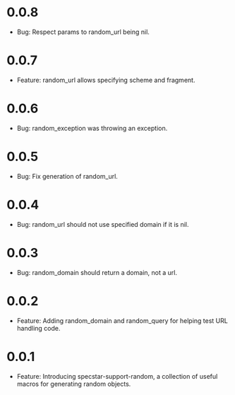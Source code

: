 # 0.0.8
  * Bug: Respect params to random_url being nil.

# 0.0.7
  * Feature: random_url allows specifying scheme and fragment.

# 0.0.6
  * Bug: random_exception was throwing an exception.

# 0.0.5
  * Bug: Fix generation of random_url.

# 0.0.4
  * Bug: random_url should not use specified domain if it is nil.

# 0.0.3
  * Bug: random_domain should return a domain, not a url.

# 0.0.2
  * Feature: Adding random_domain and random_query for helping test URL handling code.

# 0.0.1
  * Feature: Introducing specstar-support-random, a collection of useful macros for generating random objects.

